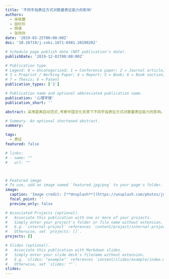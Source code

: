 ```yaml
---
title: '不同手指表征方式对数量表征能力的影响'
authors:
  - 宋晓蕾
  - 田珍珍
  - 杨倩
  - 张欣欣
date: '2019-03-25T00:00:00Z'
doi: '10.16719/j.cnki.1671-6981.20190202'

# Schedule page publish date (NOT publication's date).
publishDate: '2019-12-01T00:00:00Z'

# Publication type.
# Legend: 0 = Uncategorized; 1 = Conference paper; 2 = Journal article;
# 3 = Preprint / Working Paper; 4 = Report; 5 = Book; 6 = Book section;
# 7 = Thesis; 8 = Patent
publication_types: ['2']

# Publication name and optional abbreviated publication name.
publication: '心理学报'
publication_short: ''

abstract: 采用距离启动范式,考察中国文化背景下不同手指表征方式对数量表征能力的影响。实验首先验证单手表征中不同手指数量表征方式对小数字(1～5)认知表征的影响;实验2则进一步采用中国人特有的单手手指表征,考察其对大数字(5～9)认知表征的影响。结果表明,小数字中出现了标准手指表征方式语义层面的位置编码,非标准手指表征方式知觉层面总和编码的激活;但大数字中两种手指表征方式均出现了语义层面位置编码的激活。此结果与计算模型理论一致,说明当手指数量从少到多变化时,标准手指表征方式为语义性的符号数量表征;而非标准手指表征方式由知觉性的非符号向语义性符号数量表征过渡。

# Summary. An optional shortened abstract.
summary: 

tags:
  - 表征
featured: false

# links:
# - name: ""
#   url: ""



# Featured image
# To use, add an image named `featured.jpg/png` to your page's folder.
image:
  caption: 'Image credit: [**Unsplash**](https://unsplash.com/photos/jdD8gXaTZsc)'
  focal_point: ''
  preview_only: false

# Associated Projects (optional).
#   Associate this publication with one or more of your projects.
#   Simply enter your project's folder or file name without extension.
#   E.g. `internal-project` references `content/project/internal-project/index.md`.
#   Otherwise, set `projects: []`.
projects: []

# Slides (optional).
#   Associate this publication with Markdown slides.
#   Simply enter your slide deck's filename without extension.
#   E.g. `slides: "example"` references `content/slides/example/index.md`.
#   Otherwise, set `slides: ""`.
slides:
---
```


